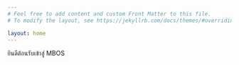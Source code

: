```yaml
---
# Feel free to add content and custom Front Matter to this file.
# To modify the layout, see https://jekyllrb.com/docs/themes/#overriding-theme-defaults

layout: home
---
```

 ยินดีต้อนรับเข้าสู่ MBOS 
 